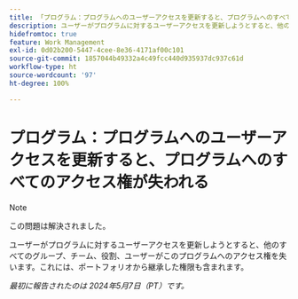 ```yaml
---
title: 「プログラム：プログラムへのユーザーアクセスを更新すると、プログラムへのすべてのアクセス権が失われる」
description: ユーザーがプログラムに対するユーザーアクセスを更新しようとすると、他のすべてのグループ、チーム、役割、ユーザーがこのプログラムへのアクセス権を失います。これには、ポートフォリオから継承した権限も含まれます。
hidefromtoc: true
feature: Work Management
exl-id: 0d02b200-5447-4cee-8e36-4171af00c101
source-git-commit: 1857044b49332a4c49fcc440d935937dc937c61d
workflow-type: ht
source-wordcount: '97'
ht-degree: 100%

---
```


# プログラム：プログラムへのユーザーアクセスを更新すると、プログラムへのすべてのアクセス権が失われる

>[!NOTE]
>
>この問題は解決されました。

ユーザーがプログラムに対するユーザーアクセスを更新しようとすると、他のすべてのグループ、チーム、役割、ユーザーがこのプログラムへのアクセス権を失います。これには、ポートフォリオから継承した権限も含まれます。

_最初に報告されたのは 2024年5月7日（PT）です。_
